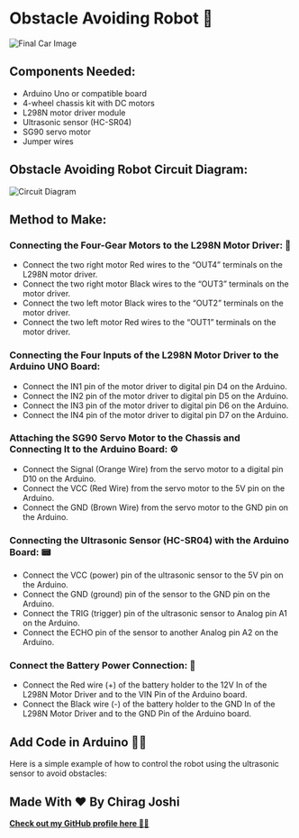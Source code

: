 # Obstacle Avoiding Robot 🤖

![Final Car Image](https://raw.githubusercontent.com/chiragjoshi12/Arduino-Projects/main/Obstacle%20Avoiding%20Robot/img/final-car.png)

## Components Needed:
- Arduino Uno or compatible board
- 4-wheel chassis kit with DC motors
- L298N motor driver module
- Ultrasonic sensor (HC-SR04)
- SG90 servo motor
- Jumper wires

## Obstacle Avoiding Robot Circuit Diagram:
![Circuit Diagram](https://raw.githubusercontent.com/chiragjoshi12/Arduino-Projects/main/Obstacle%20Avoiding%20Robot/Diagram/diagram.png)

## Method to Make:

### Connecting the Four-Gear Motors to the L298N Motor Driver: 🔣
- Connect the two right motor Red wires to the “OUT4” terminals on the L298N motor driver.
- Connect the two right motor Black wires to the “OUT3” terminals on the motor driver.
- Connect the two left motor Black wires to the “OUT2” terminals on the motor driver.
- Connect the two left motor Red wires to the “OUT1” terminals on the motor driver.

### Connecting the Four Inputs of the L298N Motor Driver to the Arduino UNO Board:
- Connect the IN1 pin of the motor driver to digital pin D4 on the Arduino.
- Connect the IN2 pin of the motor driver to digital pin D5 on the Arduino.
- Connect the IN3 pin of the motor driver to digital pin D6 on the Arduino.
- Connect the IN4 pin of the motor driver to digital pin D7 on the Arduino.

### Attaching the SG90 Servo Motor to the Chassis and Connecting It to the Arduino Board: ⚙️
- Connect the Signal (Orange Wire) from the servo motor to a digital pin D10 on the Arduino.
- Connect the VCC (Red Wire) from the servo motor to the 5V pin on the Arduino.
- Connect the GND (Brown Wire) from the servo motor to the GND pin on the Arduino.

### Connecting the Ultrasonic Sensor (HC-SR04) with the Arduino Board: 📟
- Connect the VCC (power) pin of the ultrasonic sensor to the 5V pin on the Arduino.
- Connect the GND (ground) pin of the sensor to the GND pin on the Arduino.
- Connect the TRIG (trigger) pin of the ultrasonic sensor to Analog pin A1 on the Arduino.
- Connect the ECHO pin of the sensor to another Analog pin A2 on the Arduino.

### Connect the Battery Power Connection: 🔋
- Connect the Red wire (+) of the battery holder to the 12V In of the L298N Motor Driver and to the VIN Pin of the Arduino board.
- Connect the Black wire (-) of the battery holder to the GND In of the L298N Motor Driver and to the GND Pin of the Arduino board.

## Add Code in Arduino 👨‍💻

Here is a simple example of how to control the robot using the ultrasonic sensor to avoid obstacles:

## Made With ❤️ By Chirag Joshi
[**Check out my GitHub profile here 👨‍💻**](https://github.com/chiragg-ai/readme-generator)
